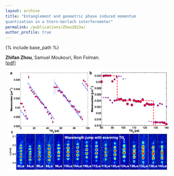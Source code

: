 ```yaml
---
layout: archive
title: "Entanglement and geometric phase induced momentum
quantization in a Stern-Gerlach interferometer"
permalink: /publications/Zhou2023a/
author_profile: true
---
```


{% include base_path %}

**Zhifan Zhou**, Samuel Moukouri, Ron Folman.                                                 
[[pdf](https://zhifanzhou.com/files/EntangledTopoV19.pdf)] 
                              
<img src="/images/zhou2023a.png" title="mapf demo" style="width:400pt;padding-left:10px;" />